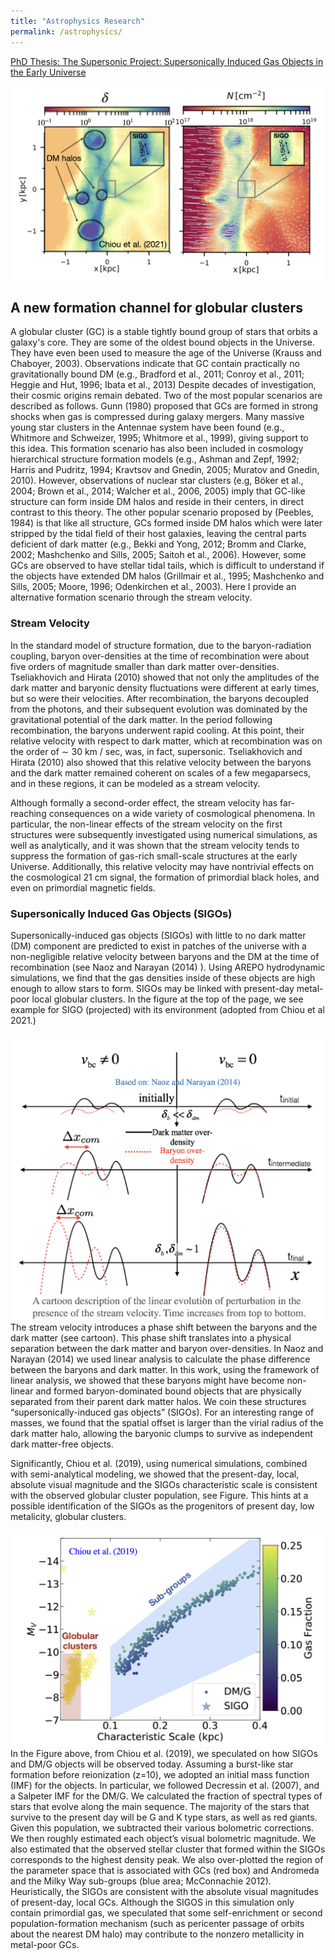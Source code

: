 ```yaml
---
title: "Astrophysics Research"
permalink: /astrophysics/
---
```



[PhD Thesis: The Supersonic Project: Supersonically Induced Gas Objects in the Early Universe](https://escholarship.org/uc/item/15m52380)

![sigo](/images/ChiouSIGO21.png)

## A new formation channel for globular clusters

A globular cluster (GC) is a stable tightly bound group of stars that orbits a galaxy's core. They are some of the oldest bound objects in the Universe. They have even been used to measure the age of the Universe (Krauss and Chaboyer, 2003). Observations indicate that GC contain practically no gravitationally bound DM (e.g., Bradford et al., 2011; Conroy et al., 2011; Heggie and Hut, 1996; Ibata et al., 2013) Despite decades of investigation, their cosmic origins remain debated. Two of the most popular scenarios are described as follows. Gunn (1980) proposed that GCs are formed in strong shocks when gas is compressed during galaxy mergers. Many massive young star clusters in the Antennae system have been found (e.g., Whitmore and Schweizer, 1995; Whitmore et al., 1999), giving support to this idea. This formation scenario has also been included in cosmology hierarchical structure formation models (e.g., Ashman and Zepf, 1992; Harris and Pudritz, 1994; Kravtsov and Gnedin, 2005; Muratov and Gnedin, 2010). However, observations of nuclear star clusters (e.g, Böker et al., 2004; Brown et al., 2014; Walcher et al., 2006, 2005) imply that GC-like structure can form inside DM halos and reside in their centers, in direct contrast to this theory. The other popular scenario proposed by (Peebles, 1984) is that like all structure, GCs formed inside DM halos which were later stripped by the tidal field of their host galaxies, leaving the central parts deficient of dark matter (e.g., Bekki and Yong, 2012; Bromm and Clarke, 2002; Mashchenko and Sills, 2005; Saitoh et al., 2006). However, some GCs are observed to have stellar tidal tails, which is difficult to understand if the objects have extended DM halos (Grillmair et al., 1995; Mashchenko and Sills, 2005; Moore, 1996; Odenkirchen et al., 2003). Here I provide an alternative formation scenario through the stream velocity.

### Stream Velocity

In the standard model of structure formation, due to the baryon-radiation coupling, baryon over-densities at the time of recombination were about five orders of magnitude smaller than dark matter over-densities. Tseliakhovich and Hirata (2010) showed that not only the amplitudes of the dark matter and baryonic density fluctuations were different at early times, but so were their velocities. After recombination, the baryons decoupled from the photons, and their subsequent evolution was dominated by the gravitational potential of the dark matter. In the period following recombination, the baryons underwent rapid cooling. At this point, their relative velocity with respect to dark matter, which at recombination was on the order of ∼ 30 km / sec, was, in fact, supersonic. Tseliakhovich and Hirata (2010) also showed that this relative velocity between the baryons and the dark matter remained coherent on scales of a few megaparsecs, and in these regions, it can be modeled as a stream velocity.

Although formally a second-order effect, the stream velocity has far-reaching consequences on a wide variety of cosmological phenomena. In particular, the non-linear effects of the stream velocity on the first structures were subsequently investigated using numerical simulations, as well as analytically, and it was shown that the stream velocity tends to suppress the formation of gas-rich small-scale structures at the early Universe. Additionally, this relative velocity may have nontrivial effects on the cosmological 21 cm signal, the formation of primordial black holes, and even on primordial magnetic fields. 

### Supersonically Induced Gas Objects (SIGOs)
Supersonically-induced gas objects (SIGOs) with little to no dark matter (DM) component are predicted to exist in patches of the universe with a non-negligible relative velocity between baryons and the DM at the time of recombination (see Naoz and Narayan (2014) ). Using AREPO hydrodynamic simulations, we find that the gas densities inside of these objects are high enough to allow stars to form. SIGOs may be linked with present-day metal-poor local globular clusters. In the figure at the top of the page, we see example for SIGO (projected) with its environment (adopted from Chiou et al 2021.) 

![streamvelcartoon](/images/SIGOCartoon.png)
The stream velocity introduces a phase shift between the baryons and the dark matter (see cartoon). This phase shift translates into a physical separation between the dark matter and baryon over-densities. In Naoz and Narayan (2014) we used linear analysis to calculate the phase difference between the baryons and dark matter. In this work, using the framework of linear analysis, we showed that these baryons might have become non-linear and formed baryon-dominated bound objects that are physically separated from their parent dark matter halos. We coin these structures “supersonically-induced gas objects” (SIGOs). For an interesting range of masses, we found that the spatial offset is larger than the virial radius of the dark matter halo, allowing the baryonic clumps to survive as independent dark matter-free objects.

Significantly, Chiou et al. (2019), using numerical simulations, combined with semi-analytical modeling, we showed that the present-day, local, absolute visual magnitude and the SIGOs characteristic scale is consistent with the observed globular cluster population, see Figure. This hints at a possible identification of the SIGOs as the progenitors of present day, low metalicity, globular clusters.

![SIGOSsGC](/images/SIGOsGC.png)
In the Figure above, from Chiou et al. (2019), we speculated on how SIGOs and DM/G objects will be observed today. Assuming a burst-like star formation before reionization (z=10), we adopted an initial mass function (IMF) for the objects. In particular, we followed Decressin et al. (2007), and a Salpeter IMF for the DM/G. We calculated the fraction of spectral types of stars that evolve along the main sequence. The majority of the stars that survive to the present day will be G and K type stars, as well as red giants. Given this population, we subtracted their various bolometric corrections. We then roughly estimated each object’s visual bolometric magnitude. We also estimated that the observed stellar cluster that formed within the SIGOs corresponds to the highest density peak. We also over-plotted the region of the parameter space that is associated with GCs (red box) and Andromeda and the Milky Way sub-groups (blue area; McConnachie 2012). Heuristically, the SIGOs are consistent with the absolute visual magnitudes of present-day, local GCs. Although the SIGOS in this simulation only contain primordial gas, we speculated that some self-enrichment or second population-formation mechanism (such as pericenter passage of orbits about the nearest DM halo) may contribute to the nonzero metallicity in metal-poor GCs. 